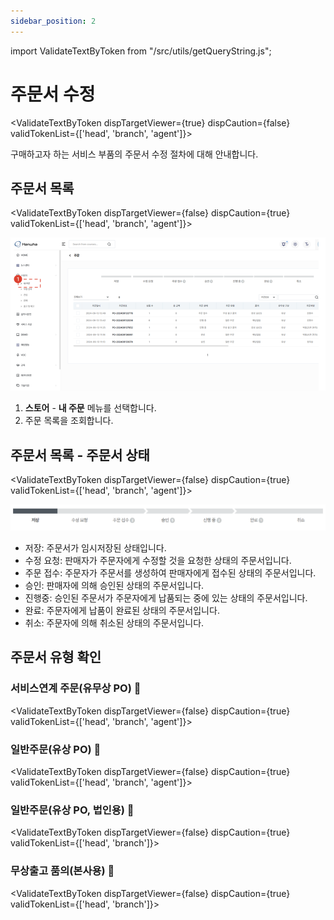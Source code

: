 ```yaml
---
sidebar_position: 2
---
```


import ValidateTextByToken from "/src/utils/getQueryString.js";

# 주문서 수정

<ValidateTextByToken dispTargetViewer={true} dispCaution={false} validTokenList={['head', 'branch', 'agent']}>

구매하고자 하는 서비스 부품의 주문서 수정 절차에 대해 안내합니다.

</ValidateTextByToken>

## 주문서 목록

<ValidateTextByToken dispTargetViewer={false} dispCaution={true} validTokenList={['head', 'branch', 'agent']}>

![001](./img/001.png)

1. **스토어** - **내 주문** 메뉴를 선택합니다.
1. 주문 목록을 조회합니다.

</ValidateTextByToken>

## 주문서 목록 - 주문서 상태

<ValidateTextByToken dispTargetViewer={false} dispCaution={true} validTokenList={['head', 'branch', 'agent']}>

![010](./img/010.png)

- 저장: 주문서가 임시저장된 상태입니다.
- 수정 요청: 판매자가 주문자에게 수정할 것을 요청한 상태의 주문서입니다.
- 주문 접수: 주문자가 주문서를 생성하여 판매자에게 접수된 상태의 주문서입니다.
- 승인: 판매자에 의해 승인된 상태의 주문서입니다.
- 진행중: 승인된 주문서가 주문자에게 납품되는 중에 있는 상태의 주문서입니다.
- 완료: 주문자에게 납품이 완료된 상태의 주문서입니다.
- 취소: 주문자에 의해 취소된 상태의 주문서입니다.

</ValidateTextByToken>

## 주문서 유형 확인

### 서비스연계 주문(유무상 PO) 🚧

<ValidateTextByToken dispTargetViewer={false} dispCaution={true} validTokenList={['head', 'branch', 'agent']}>

</ValidateTextByToken>

### 일반주문(유상 PO) 🚧

<ValidateTextByToken dispTargetViewer={false} dispCaution={true} validTokenList={['head', 'branch', 'agent']}>

</ValidateTextByToken>

### 일반주문(유상 PO, 법인용) 🚧

<ValidateTextByToken dispTargetViewer={false} dispCaution={true} validTokenList={['head', 'branch']}>

</ValidateTextByToken>

### 무상출고 품의(본사용) 🚧

<ValidateTextByToken dispTargetViewer={false} dispCaution={true} validTokenList={['head', 'branch']}>

</ValidateTextByToken>
